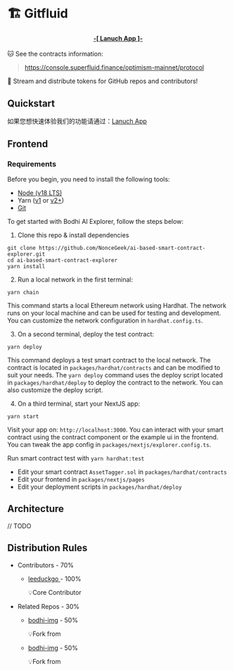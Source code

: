 # 🏗 Gitfluid

<h4 align="center">
  <a href="https://bodhi-img.vercel.app"> -[ Lanuch App ]- </a>
</h4>

🐱 See the contracts information:

> https://console.superfluid.finance/optimism-mainnet/protocol

🐆 Stream and distribute tokens for GitHub repos and contributors! 

## Quickstart

如果您想快速体验我们的功能请通过：<a href="https://bodhi-img.vercel.app">Lanuch App</a>

## Frontend
### Requirements

Before you begin, you need to install the following tools:

- [Node (v18 LTS)](https://nodejs.org/en/download/)
- Yarn ([v1](https://classic.yarnpkg.com/en/docs/install/) or [v2+](https://yarnpkg.com/getting-started/install))
- [Git](https://git-scm.com/downloads)

To get started with Bodhi AI Explorer, follow the steps below:

1. Clone this repo & install dependencies

```
git clone https://github.com/NonceGeek/ai-based-smart-contract-explorer.git
cd ai-based-smart-contract-explorer
yarn install
```

2. Run a local network in the first terminal:

```
yarn chain
```

This command starts a local Ethereum network using Hardhat. The network runs on your local machine and can be used for testing and development. You can customize the network configuration in `hardhat.config.ts`.

3. On a second terminal, deploy the test contract:

```
yarn deploy
```

This command deploys a test smart contract to the local network. The contract is located in `packages/hardhat/contracts` and can be modified to suit your needs. The `yarn deploy` command uses the deploy script located in `packages/hardhat/deploy` to deploy the contract to the network. You can also customize the deploy script.

4. On a third terminal, start your NextJS app:

```
yarn start
```

Visit your app on: `http://localhost:3000`. You can interact with your smart contract using the contract component or the example ui in the frontend. You can tweak the app config in `packages/nextjs/explorer.config.ts`.

Run smart contract test with `yarn hardhat:test`

- Edit your smart contract `AssetTagger.sol` in `packages/hardhat/contracts`
- Edit your frontend in `packages/nextjs/pages`
- Edit your deployment scripts in `packages/hardhat/deploy`


## Architecture

// TODO

## Distribution Rules

* Contributors - 70%

  * [leeduckgo ](https://github.com/leeduckgo) - 100%

    💡Core Contributor

* Related Repos - 30%

  * [bodhi-img](https://github.com/rootMUD/bodhi-img) - 50%

    💡Fork from
    
  * [bodhi-img](https://github.com/rootMUD/bodhi-img) - 50%
 
    💡Fork from


